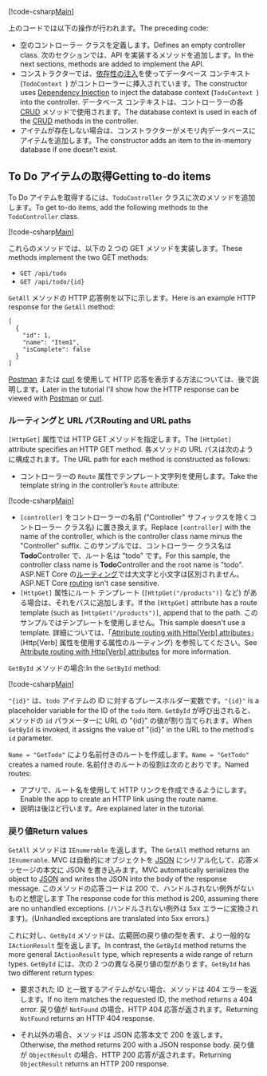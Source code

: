 [!code-csharp[Main](../../tutorials/first-web-api/sample/TodoApi/Controllers/TodoController2.cs?name=snippet_todo1)]

<span data-ttu-id="674f4-101">上のコードでは以下の操作が行われます。</span><span class="sxs-lookup"><span data-stu-id="674f4-101">The preceding code:</span></span>

* <span data-ttu-id="674f4-102">空のコントローラー クラスを定義します。</span><span class="sxs-lookup"><span data-stu-id="674f4-102">Defines an empty controller class.</span></span> <span data-ttu-id="674f4-103">次のセクションでは、API を実装するメソッドを追加します。</span><span class="sxs-lookup"><span data-stu-id="674f4-103">In the next sections, methods are added to implement the API.</span></span>
* <span data-ttu-id="674f4-104">コンストラクターでは、[依存性の注入](xref:fundamentals/dependency-injection)を使ってデータベース コンテキスト (`TodoContext `) がコントローラーに挿入されています。</span><span class="sxs-lookup"><span data-stu-id="674f4-104">The constructor uses [Dependency Injection](xref:fundamentals/dependency-injection) to inject the database context (`TodoContext `) into the controller.</span></span> <span data-ttu-id="674f4-105">データベース コンテキストは、コントローラーの各 [CRUD](https://wikipedia.org/wiki/Create,_read,_update_and_delete) メソッドで使用されます。</span><span class="sxs-lookup"><span data-stu-id="674f4-105">The database context is used in each of the [CRUD](https://wikipedia.org/wiki/Create,_read,_update_and_delete) methods in the controller.</span></span>
* <span data-ttu-id="674f4-106">アイテムが存在しない場合は、コンストラクターがメモリ内データベースにアイテムを追加します。</span><span class="sxs-lookup"><span data-stu-id="674f4-106">The constructor adds an item to the in-memory database if one doesn't exist.</span></span>

## <a name="getting-to-do-items"></a><span data-ttu-id="674f4-107">To Do アイテムの取得</span><span class="sxs-lookup"><span data-stu-id="674f4-107">Getting to-do items</span></span>

<span data-ttu-id="674f4-108">To Do アイテムを取得するには、`TodoController` クラスに次のメソッドを追加します。</span><span class="sxs-lookup"><span data-stu-id="674f4-108">To get to-do items, add the following methods to the `TodoController` class.</span></span>

[!code-csharp[Main](../../tutorials/first-web-api/sample/TodoApi/Controllers/TodoController.cs?name=snippet_GetAll)]

<span data-ttu-id="674f4-109">これらのメソッドでは、以下の 2 つの GET メソッドを実装します。</span><span class="sxs-lookup"><span data-stu-id="674f4-109">These methods implement the two GET methods:</span></span>

* `GET /api/todo`
* `GET /api/todo/{id}`

<span data-ttu-id="674f4-110">`GetAll` メソッドの HTTP 応答例を以下に示します。</span><span class="sxs-lookup"><span data-stu-id="674f4-110">Here is an example HTTP response for the `GetAll` method:</span></span>

```
[
  {
    "id": 1,
    "name": "Item1",
    "isComplete": false
  }
]
   ```

<span data-ttu-id="674f4-111">[Postman](https://www.getpostman.com/) または [curl](https://developer.apple.com/legacy/library/documentation/Darwin/Reference/ManPages/man1/curl.1.html) を使用して HTTP 応答を表示する方法については、後で説明します。</span><span class="sxs-lookup"><span data-stu-id="674f4-111">Later in the tutorial I'll show how the HTTP response can be viewed with [Postman](https://www.getpostman.com/) or [curl](https://developer.apple.com/legacy/library/documentation/Darwin/Reference/ManPages/man1/curl.1.html).</span></span>

### <a name="routing-and-url-paths"></a><span data-ttu-id="674f4-112">ルーティングと URL パス</span><span class="sxs-lookup"><span data-stu-id="674f4-112">Routing and URL paths</span></span>

<span data-ttu-id="674f4-113">`[HttpGet]` 属性では HTTP GET メソッドを指定します。</span><span class="sxs-lookup"><span data-stu-id="674f4-113">The `[HttpGet]` attribute specifies an HTTP GET method.</span></span> <span data-ttu-id="674f4-114">各メソッドの URL パスは次のように構成されます。</span><span class="sxs-lookup"><span data-stu-id="674f4-114">The URL path for each method is constructed as follows:</span></span>

* <span data-ttu-id="674f4-115">コントローラーの `Route` 属性でテンプレート文字列を使用します。</span><span class="sxs-lookup"><span data-stu-id="674f4-115">Take the template string in the controller’s `Route` attribute:</span></span>

[!code-csharp[Main](../../tutorials/first-web-api/sample/TodoApi/Controllers/TodoController.cs?name=TodoController&highlight=3)]

* <span data-ttu-id="674f4-116">`[controller]` をコントローラーの名前 ("Controller" サフィックスを除くコントローラー クラス名) に置き換えます。</span><span class="sxs-lookup"><span data-stu-id="674f4-116">Replace `[controller]` with the name of the controller, which is the controller class name minus the "Controller" suffix.</span></span> <span data-ttu-id="674f4-117">このサンプルでは、コントローラー クラス名は **Todo**Controller で、ルート名は "todo" です。</span><span class="sxs-lookup"><span data-stu-id="674f4-117">For this sample, the controller class name is **Todo**Controller and the root name is "todo".</span></span> <span data-ttu-id="674f4-118">ASP.NET Core の[ルーティング](xref:mvc/controllers/routing)では大文字と小文字は区別されません。</span><span class="sxs-lookup"><span data-stu-id="674f4-118">ASP.NET Core [routing](xref:mvc/controllers/routing) isn't case sensitive.</span></span>
* <span data-ttu-id="674f4-119">`[HttpGet]` 属性にルート テンプレート (`[HttpGet("/products")]` など) がある場合は、それをパスに追加します。</span><span class="sxs-lookup"><span data-stu-id="674f4-119">If the `[HttpGet]` attribute has a route template (such as `[HttpGet("/products")]`, append that to the path.</span></span> <span data-ttu-id="674f4-120">このサンプルではテンプレートを使用しません。</span><span class="sxs-lookup"><span data-stu-id="674f4-120">This sample doesn't use a template.</span></span> <span data-ttu-id="674f4-121">詳細については、「[Attribute routing with Http[Verb] attributes](xref:mvc/controllers/routing#attribute-routing-with-httpverb-attributes)」 (Http[Verb] 属性を使用する属性のルーティング) を参照してください。</span><span class="sxs-lookup"><span data-stu-id="674f4-121">See [Attribute routing with Http[Verb] attributes](xref:mvc/controllers/routing#attribute-routing-with-httpverb-attributes) for more information.</span></span>

<span data-ttu-id="674f4-122">`GetById` メソッドの場合:</span><span class="sxs-lookup"><span data-stu-id="674f4-122">In the `GetById` method:</span></span>

[!code-csharp[Main](../../tutorials/first-web-api/sample/TodoApi/Controllers/TodoController.cs?name=snippet_GetByID&highlight=1-2)]

<span data-ttu-id="674f4-123">`"{id}"` は、`todo` アイテムの ID に対するプレースホルダー変数です。</span><span class="sxs-lookup"><span data-stu-id="674f4-123">`"{id}"` is a placeholder variable for the ID of the `todo` item.</span></span> <span data-ttu-id="674f4-124">`GetById` が呼び出されると、メソッドの `id` パラメーターに URL の "{id}" の値が割り当てられます。</span><span class="sxs-lookup"><span data-stu-id="674f4-124">When `GetById` is invoked, it assigns the value of "{id}" in the URL to the method's `id` parameter.</span></span>

<span data-ttu-id="674f4-125">`Name = "GetTodo"` により名前付きのルートを作成します。</span><span class="sxs-lookup"><span data-stu-id="674f4-125">`Name = "GetTodo"` creates a named route.</span></span> <span data-ttu-id="674f4-126">名前付きのルートの役割は次のとおりです。</span><span class="sxs-lookup"><span data-stu-id="674f4-126">Named routes:</span></span>

* <span data-ttu-id="674f4-127">アプリで、ルート名を使用して HTTP リンクを作成できるようにします。</span><span class="sxs-lookup"><span data-stu-id="674f4-127">Enable the app to create an HTTP link using the route name.</span></span>
* <span data-ttu-id="674f4-128">説明は後ほど行います。</span><span class="sxs-lookup"><span data-stu-id="674f4-128">Are explained later in the tutorial.</span></span>

### <a name="return-values"></a><span data-ttu-id="674f4-129">戻り値</span><span class="sxs-lookup"><span data-stu-id="674f4-129">Return values</span></span>

<span data-ttu-id="674f4-130">`GetAll` メソッドは `IEnumerable` を返します。</span><span class="sxs-lookup"><span data-stu-id="674f4-130">The `GetAll` method returns an `IEnumerable`.</span></span> <span data-ttu-id="674f4-131">MVC は自動的にオブジェクトを [JSON](http://www.json.org/) にシリアル化して、応答メッセージの本文に JSON を書き込みます。</span><span class="sxs-lookup"><span data-stu-id="674f4-131">MVC automatically serializes the object to [JSON](http://www.json.org/) and writes the JSON into the body of the response message.</span></span> <span data-ttu-id="674f4-132">このメソッドの応答コードは 200 で、ハンドルされない例外がないものと想定します </span><span class="sxs-lookup"><span data-stu-id="674f4-132">The response code for this method is 200, assuming there are no unhandled exceptions.</span></span> <span data-ttu-id="674f4-133">(ハンドルされない例外は 5xx エラーに変換されます)。</span><span class="sxs-lookup"><span data-stu-id="674f4-133">(Unhandled exceptions are translated into 5xx errors.)</span></span>

<span data-ttu-id="674f4-134">これに対し、`GetById` メソッドは、広範囲の戻り値の型を表す、より一般的な `IActionResult` 型を返します。</span><span class="sxs-lookup"><span data-stu-id="674f4-134">In contrast, the `GetById` method returns the more general `IActionResult` type, which represents a wide range of return types.</span></span> <span data-ttu-id="674f4-135">`GetById` には、次の 2 つの異なる戻り値の型があります。</span><span class="sxs-lookup"><span data-stu-id="674f4-135">`GetById` has two different return types:</span></span>

* <span data-ttu-id="674f4-136">要求された ID と一致するアイテムがない場合、メソッドは 404 エラーを返します。</span><span class="sxs-lookup"><span data-stu-id="674f4-136">If no item matches the requested ID, the method returns a 404 error.</span></span> <span data-ttu-id="674f4-137">戻り値が `NotFound` の場合、HTTP 404 応答が返されます。</span><span class="sxs-lookup"><span data-stu-id="674f4-137">Returning `NotFound` returns an HTTP 404 response.</span></span>

* <span data-ttu-id="674f4-138">それ以外の場合、メソッドは JSON 応答本文で 200 を返します。</span><span class="sxs-lookup"><span data-stu-id="674f4-138">Otherwise, the method returns 200 with a JSON response body.</span></span> <span data-ttu-id="674f4-139">戻り値が `ObjectResult` の場合、HTTP 200 応答が返されます。</span><span class="sxs-lookup"><span data-stu-id="674f4-139">Returning `ObjectResult` returns an HTTP 200 response.</span></span>

